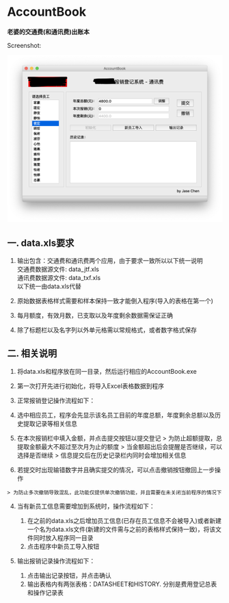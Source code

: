 # AccountBook

**老婆的交通费(和通讯费)出账本**

Screenshot:

![screenshot](README.assets/screenshot.png)

## 一. data.xls要求

1. 输出包含：交通费和通讯费两个应用，由于要求一致所以以下统一说明  
    交通费数据源文件: data_jtf.xls  
    通讯费数据源文件: data_txf.xls  
    以下统一由data.xls代替  

2. 原始数据表格样式需要和样本保持一致才能倒入程序(导入的表格在第一个)

3. 每月额度，有效月数，已支取以及年度剩余数据需保证正确

4. 除了标题栏以及名字列以外单元格需以常规格式，或者数字格式保存

## 二. 相关说明

1. 将data.xls和程序放在同一目录，然后运行相应的AccountBook.exe

2. 第一次打开先进行初始化，将导入Excel表格数据到程序

3. 正常报销登记操作流程如下：
  1. 选中相应员工，程序会先显示该名员工目前的年度总额，年度剩余总额以及历史提取记录等相关信息
  2. 在本次报销栏中填入金额，并点击提交按钮以提交登记
  	> 为防止超额提取，总提取金额最大不超过至次月为止的额度
  	> 当金额超出后会提醒是否继续，可以选择是否继续
  	> 信息提交后在历史记录栏内同时会增加相关信息
  3. 若提交时出现输错数字并且确实提交的情况，可以点击撤销按钮撤回上一步操作

    > 为防止多次撤销导致混乱，此功能仅提供单次撤销功能，并且需要在未关闭当前程序的情况下

4. 当有新员工信息需要增加到系统时，操作流程如下：
	1. 在之前的data.xls之后增加员工信息(已存在员工信息不会被导入)或者新建一个名为data.xls文件(新建的文件需与之前的表格样式保持一致)，将该文件同时放入程序同一目录
	2. 点击程序中新员工导入按钮

5. 输出报销记录操作流程如下：
	1. 点击输出记录按钮，并点击确认
	2. 输出表格内有两张表格：DATASHEET和HISTORY. 分别是费用登记总表和操作记录表
